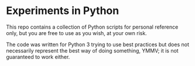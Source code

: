 # Experiments in Python

This repo contains a collection of Python scripts for personal reference
only, but you are free to use as you wish, at your own risk.

The code was written for Python 3 trying to use best
practices but does not necessarily represent the best way of doing
something, YMMV; it is not guaranteed to work either.
